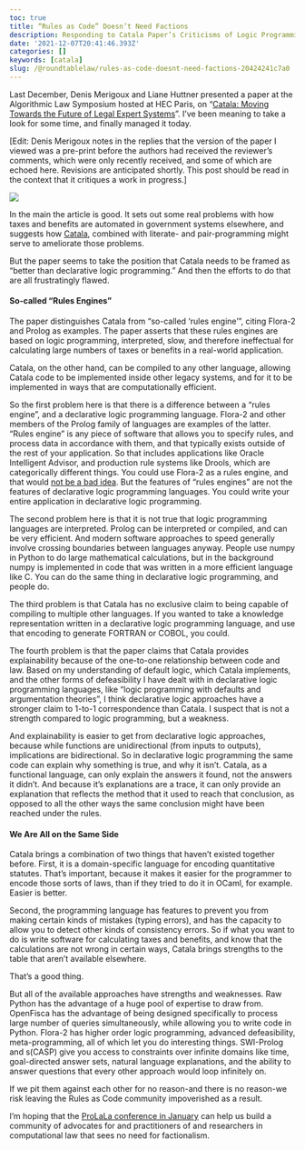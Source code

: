```yaml
---
toc: true
title: “Rules as Code” Doesn’t Need Factions
description: Responding to Catala Paper’s Criticisms of Logic Programming
date: '2021-12-07T20:41:46.393Z'
categories: []
keywords: [catala]
slug: /@roundtablelaw/rules-as-code-doesnt-need-factions-20424241c7a0
---
```


Last December, Denis Merigoux and Liane Huttner presented a paper at the Algorithmic Law Symposium hosted at HEC Paris, on “[Catala: Moving Towards the Future of Legal Expert Systems](https://hal.archives-ouvertes.fr/hal-02936606/)”. I’ve been meaning to take a look for some time, and finally managed it today.

[Edit: Denis Merigoux notes in the replies that the version of the paper I viewed was a pre-print before the authors had received the reviewer’s comments, which were only recently received, and some of which are echoed here. Revisions are anticipated shortly. This post should be read in the context that it critiques a work in progress.]

![](/1__Ce1g4hVewq0l____IkOaFXXg.png)

In the main the article is good. It sets out some real problems with how taxes and benefits are automated in government systems elsewhere, and suggests how [Catala](http://catala-lang.org), combined with literate- and pair-programming might serve to ameliorate those problems.

But the paper seems to take the position that Catala needs to be framed as “better than declarative logic programming.” And then the efforts to do that are all frustratingly flawed.

#### So-called “Rules Engines”

The paper distinguishes Catala from “so-called ‘rules engine’”, citing Flora-2 and Prolog as examples. The paper asserts that these rules engines are based on logic programming, interpreted, slow, and therefore ineffectual for calculating large numbers of taxes or benefits in a real-world application.

Catala, on the other hand, can be compiled to any other language, allowing Catala code to be implemented inside other legacy systems, and for it to be implemented in ways that are computationally efficient.

So the first problem here is that there is a difference between a “rules engine”, and a declarative logic programming language. Flora-2 and other members of the Prolog family of languages are examples of the latter. “Rules engine” is any piece of software that allows you to specify rules, and process data in accordance with them, and that typically exists outside of the rest of your application. So that includes applications like Oracle Intelligent Advisor, and production rule systems like Drools, which are categorically different things. You could use Flora-2 as a rules engine, and that would [not be a bad idea](https://blawx.com). But the features of “rules engines” are not the features of declarative logic programming languages. You could write your entire application in declarative logic programming.

The second problem here is that it is not true that logic programming languages are interpreted. Prolog can be interpreted or compiled, and can be very efficient. And modern software approaches to speed generally involve crossing boundaries between languages anyway. People use numpy in Python to do large mathematical calculations, but in the background numpy is implemented in code that was written in a more efficient language like C. You can do the same thing in declarative logic programming, and people do.

The third problem is that Catala has no exclusive claim to being capable of compiling to multiple other languages. If you wanted to take a knowledge representation written in a declarative logic programming language, and use that encoding to generate FORTRAN or COBOL, you could.

The fourth problem is that the paper claims that Catala provides explainability because of the one-to-one relationship between code and law. Based on my understanding of default logic, which Catala implements, and the other forms of defeasibility I have dealt with in declarative logic programming languages, like “logic programming with defaults and argumentation theories”, I think declarative logic approaches have a stronger claim to 1-to-1 correspondence than Catala. I suspect that is not a strength compared to logic programming, but a weakness.

And explainability is easier to get from declarative logic approaches, because while functions are unidirectional (from inputs to outputs), implications are bidirectional. So in declarative logic programming the same code can explain why something is true, and why it isn’t. Catala, as a functional language, can only explain the answers it found, not the answers it didn’t. And because it’s explanations are a trace, it can only provide an explanation that reflects the method that it used to reach that conclusion, as opposed to all the other ways the same conclusion might have been reached under the rules.

#### We Are All on the Same Side

Catala brings a combination of two things that haven’t existed together before. First, it is a domain-specific language for encoding quantitative statutes. That’s important, because it makes it easier for the programmer to encode those sorts of laws, than if they tried to do it in OCaml, for example. Easier is better.

Second, the programming language has features to prevent you from making certain kinds of mistakes (typing errors), and has the capacity to allow you to detect other kinds of consistency errors. So if what you want to do is write software for calculating taxes and benefits, and know that the calculations are not wrong in certain ways, Catala brings strengths to the table that aren’t available elsewhere.

That’s a good thing.

But all of the available approaches have strengths and weaknesses. Raw Python has the advantage of a huge pool of expertise to draw from. OpenFisca has the advantage of being designed specifically to process large number of queries simultaneously, while allowing you to write code in Python. Flora-2 has higher order logic programming, advanced defeasibility, meta-programming, all of which let you do interesting things. SWI-Prolog and s(CASP) give you access to constraints over infinite domains like time, goal-directed answer sets, natural language explanations, and the ability to answer questions that every other approach would loop infinitely on.

If we pit them against each other for no reason-and there is no reason-we risk leaving the Rules as Code community impoverished as a result.

I’m hoping that the [ProLaLa conference in January](https://popl22.sigplan.org/home/prolala-2022) can help us build a community of advocates for and practitioners of and researchers in computational law that sees no need for factionalism.